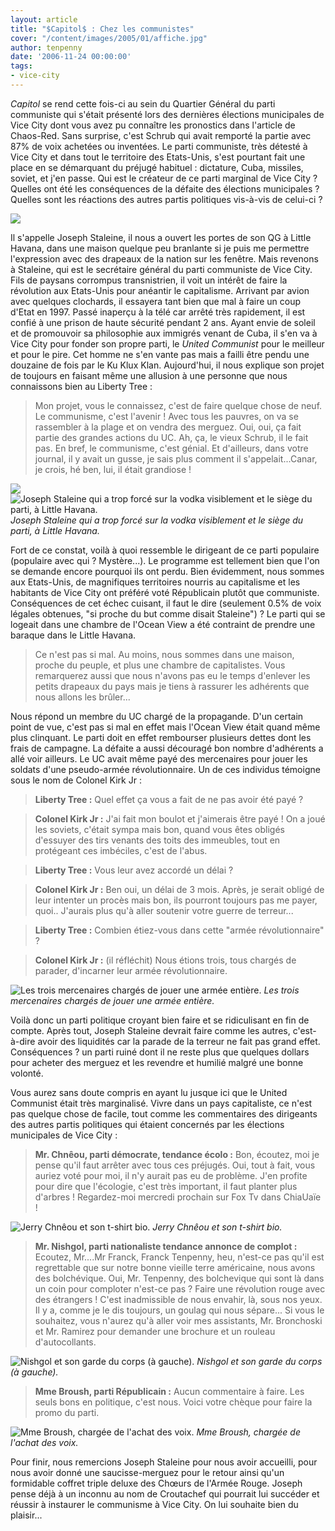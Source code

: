 ```yaml
---
layout: article
title: "$Capitol$ : Chez les communistes"
cover: "/content/images/2005/01/affiche.jpg"
author: tenpenny
date: '2006-11-24 00:00:00'
tags:
- vice-city
---
```


$Capitol$ se rend cette fois-ci au sein du Quartier Général du parti communiste qui s'était présenté lors des dernières élections municipales de Vice City dont vous avez pu connaître les pronostics dans l'article de Chaos-Red. Sans surprise, c'est Schrub qui avait remporté la partie avec 87% de voix achetées ou inventées. Le parti communiste, très détesté à Vice City et dans tout le territoire des Etats-Unis, s'est pourtant fait une place en se démarquant du préjugé habituel : dictature, Cuba, missiles, soviet, et j'en passe. Qui est le créateur de ce parti marginal de Vice City ? Quelles ont été les conséquences de la défaite des élections municipales ? Quelles sont les réactions des autres partis politiques vis-à-vis de celui-ci ?

![](/content/images/2005/01/unitedcoco.jpg)

Il s'appelle Joseph Staleine, il nous a ouvert les portes de son QG à Little Havana, dans une maison quelque peu branlante si je puis me permettre l'expression avec des drapeaux de la nation sur les fenêtre. Mais revenons à Staleine, qui est le secrétaire général du parti communiste de Vice City. Fils de paysans corrompus&nbsp;transnistrien, il voit un intérêt de faire la révolution aux Etats-Unis pour anéantir le capitalisme. Arrivant par avion avec quelques clochards, il essayera tant bien que mal à faire un coup d'Etat en 1997. Passé inaperçu à la télé car arrêté très rapidement, il est confié à une prison de haute sécurité pendant 2 ans. Ayant envie de soleil et de promouvoir sa philosophie aux immigrés venant de Cuba, il s'en va à Vice City pour fonder son propre parti, le _United Communist_ pour le meilleur et pour le pire. Cet homme ne s'en vante pas mais a failli être pendu une douzaine de fois par le Ku Klux Klan. Aujourd'hui, il nous explique son projet de toujours en faisant même une allusion à une personne que nous connaissons bien au Liberty Tree :

> Mon projet, vous le connaissez, c'est de faire quelque chose de neuf. Le communisme, c'est l'avenir ! Avec tous les pauvres, on va se rassembler à la plage et on vendra des merguez. Oui, oui, ça fait partie des grandes actions du UC. Ah, ça, le vieux Schrub, il le fait pas. En bref, le communisme, c'est génial. Et d'ailleurs, dans votre journal, il y avait un gusse, je sais plus comment il s'appelait...Canar, je crois, hé ben, lui, il était grandiose !

![](/content/images/2005/01/staleine.jpg)
![Joseph Staleine qui a trop forcé sur la vodka visiblement et le siège du parti, à Little Havana.](/content/images/2005/01/QGunitedcoco.jpg)
_Joseph Staleine qui a trop forcé sur la vodka visiblement et le siège du parti, à Little Havana._

Fort de ce constat, voilà&nbsp;à quoi ressemble le dirigeant de ce parti populaire (populaire avec qui ? Mystère...). Le programme est tellement bien que l'on se demande encore pourquoi ils ont perdu. Bien évidemment, nous sommes aux Etats-Unis, de magnifiques territoires nourris au capitalisme et les habitants de Vice City ont préféré voté Républicain plutôt que communiste. Conséquences de cet échec cuisant, il faut le dire (seulement 0.5% de voix légales obtenues, "si proche du but comme disait Staleine") ? Le parti qui se logeait dans une chambre de l'Ocean View&nbsp;a été contraint de prendre une baraque dans le Little Havana.

> Ce n'est pas si mal. Au moins, nous sommes dans une maison, proche du peuple,&nbsp;et plus une chambre de capitalistes. Vous remarquerez aussi que nous n'avons pas eu le temps d'enlever les petits drapeaux du pays mais je tiens à rassurer les adhérents que nous allons les brûler...

Nous répond un membre du UC chargé de la propagande. D'un certain point de vue, c'est pas si mal en effet mais l'Ocean View était quand même plus clinquant. Le parti doit en effet rembourser plusieurs dettes dont les frais de campagne. La défaite a aussi découragé bon nombre d'adhérents&nbsp;a allé voir ailleurs. Le UC avait même payé des mercenaires pour jouer les soldats d'une pseudo-armée révolutionnaire. Un de ces individus témoigne sous le nom de Colonel Kirk Jr :

> **Liberty Tree :** Quel effet ça vous a fait de ne pas avoir été payé ?

> **Colonel Kirk Jr :** J'ai fait mon boulot et j'aimerais être payé ! On a joué les soviets, c'était sympa mais bon, quand vous êtes obligés d'essuyer des tirs venants des toits des immeubles, tout en protégeant ces imbéciles, c'est de l'abus.

> **Liberty Tree :** Vous leur avez accordé un délai ?

> **Colonel Kirk Jr :** Ben oui, un délai de 3 mois. Après, je serait obligé&nbsp;de leur intenter un procès mais bon, ils pourront toujours pas me payer, quoi.. J'aurais plus qu'à aller soutenir votre guerre de terreur...

> **Liberty Tree :** Combien étiez-vous dans cette "armée révolutionnaire" ?

> **Colonel Kirk Jr :** (il réfléchit)&nbsp;Nous étions trois, tous chargés de parader, d'incarner leur armée révolutionnaire.

![Les trois mercenaires chargés de jouer une armée entière.](/content/images/2005/01/mercenaires.jpg)
_Les trois mercenaires chargés de jouer une armée entière._

Voilà donc un parti politique croyant bien faire et se ridiculisant en fin de compte. Après tout, Joseph Staleine devrait faire comme les autres, c'est-à-dire avoir des liquidités car la parade de la terreur ne fait pas grand effet. Conséquences ? un parti ruiné dont il ne reste plus que quelques dollars pour acheter des merguez et les revendre&nbsp;et humilié malgré une bonne volonté.

Vous aurez sans doute compris en ayant lu jusque ici que le United Communist était très marginalisé. Vivre dans un pays capitaliste, ce n'est pas quelque chose de facile, tout comme les commentaires des dirigeants des autres partis politiques qui étaient concernés par les élections municipales de Vice City :

> **Mr. Chnêou, parti démocrate, tendance écolo :** Bon, écoutez, moi je pense qu'il faut arrêter avec tous ces préjugés. Oui, tout à fait, vous auriez voté pour moi, il n'y aurait pas eu de problème. J'en profite pour dire que l'écologie, c'est très important, il faut planter plus d'arbres ! Regardez-moi mercredi prochain sur Fox Tv dans ChiaUaïe !

![Jerry Chnêou et son t-shirt bio.](/content/images/2005/01/chn_ou.jpg)
_Jerry Chnêou et son t-shirt bio._

> **Mr. Nishgol, parti nationaliste tendance annonce de complot :** Ecoutez, Mr....Mr Franck, Franck Tenpenny, heu, n'est-ce pas qu'il est regrettable que sur notre bonne vieille terre américaine, nous avons des bolchévique. Oui, Mr. Tenpenny, des bolchevique qui sont là dans un coin pour comploter n'est-ce pas ? Faire une révolution rouge avec des étrangers ! C'est inadmissible de nous envahir, là, sous nos yeux. Il y a, comme je le dis toujours, un goulag qui nous sépare... Si vous le souhaitez, vous n'aurez qu'à aller voir mes assistants, Mr. Bronchoski et Mr. Ramirez pour demander une brochure et un rouleau d'autocollants.

![Nishgol et son garde du corps (à gauche).](/content/images/2005/01/nishgol.jpg)
_Nishgol et son garde du corps (à gauche)._

> **Mme Broush, parti Républicain&nbsp;:** Aucun commentaire à faire. Les seuls bons en politique, c'est nous. Voici votre chèque pour faire la promo du parti.

![Mme Broush, chargée de l'achat des voix.](/content/images/2005/01/mme_broush.jpg)
_Mme Broush, chargée de l'achat des voix._

Pour finir, nous remercions Joseph Staleine pour nous avoir accueilli, pour nous avoir donné une saucisse-merguez pour le retour ainsi qu'un formidable coffret triple deluxe des Chœurs de l'Armée Rouge. Joseph pense déjà à un inconnu au nom de Croutachef qui pourrait lui succéder et réussir à instaurer le communisme à Vice City. On lui souhaite bien du plaisir...

<!--kg-card-end: markdown-->
